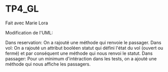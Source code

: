 # TP4_GL
Fait avec Marie Lora

Modification de l'UML:

  Dans reservation:
    On a rajouté une méthode qui renvoie le passager.
  Dans vol:
    On a rajouté un attribut booléen statut qui défini l'état du vol (ouvert ou fermé) et par conséquent une méthode qui nous renvoi le statut.
  Dans passager:
    Pour un minimum d'intéraction dans les tests, on a ajouté une méthode qui nous affiche les passagers.
